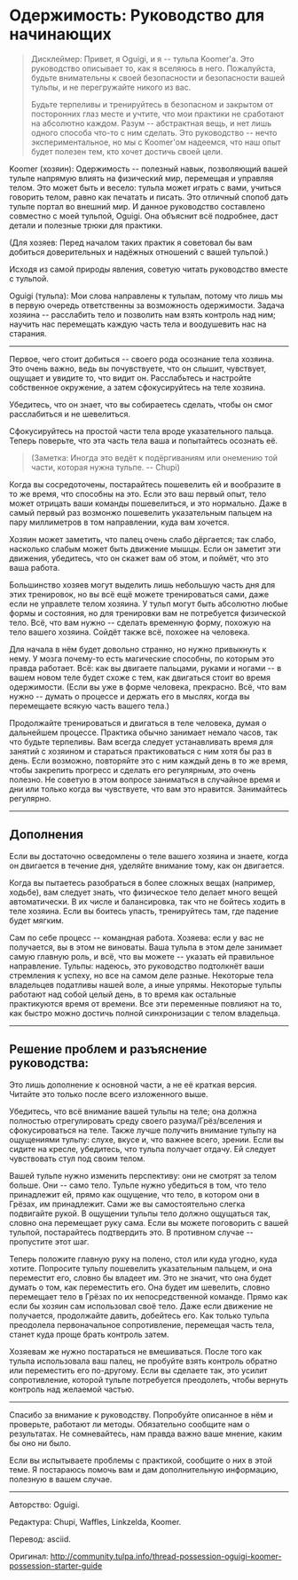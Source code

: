 # Одержимость: Руководство для начинающих

> Дисклеймер: Привет, я Oguigi, и я -- тульпа Koomer'а. Это руководство описывает то, как я вселяюсь в него. Пожалуйста, будьте внимательны к своей безопасности и безопасности вашей тульпы, и не перегружайте никого из вас.
> 
> Будьте терпеливы и тренируйтесь в безопасном и закрытом от посторонних глаз месте и учтите, что мои практики не сработают на абсолютно каждом. Разум -- абстрактная вещь, и нет лишь одного способа что-то с ним сделать. Это руководство -- нечто экспериментальное, но мы с Koomer'ом надеемся, что наш опыт будет полезен тем, кто хочет достичь своей цели.

Koomer (хозяин): Одержимость -- полезный навык, позволяющий вашей тульпе напрямую влиять на физический мир, перемещая и управляя телом. Это может быть и весело: тульпа может играть с вами, учиться говорить телом, равно как печатать и писать. Это отличный спопоб дать тульпе портал во внешний мир. И данное руководство составлено совместно с моей тульпой, Oguigi. Она объяснит всё подробнее, даст детали и полезные трюки для практики.

(Для хозяев: Перед началом таких практик я советовал бы вам добиться доверительных и надёжных отношений с вашей тульпой.)

Исходя из самой природы явления, советую читать руководство вместе с тульпой.

Oguigi (тульпа): Мои слова направлены к тульпам, потому что лишь мы в первую очередь ответственны за возможность одержимости. Задача хозяина -- расслабить тело и позволить нам взять контроль над ним; научить нас перемещать каждую часть тела и воодушевить нас на старания.

---

Первое, чего стоит добиться -- своего рода осознание тела хозяина. Это очень важно, ведь вы почувствуете, что он слышит, чувствует, ощущает и увидите то, что видит он. Расслабьтесь и настройте собственное окружение, а затем сфокусируйтесь на теле хозяина.

Убедитесь, что он знает, что вы собираетесь сделать, чтобы он смог расслабиться и не шевелиться.

Сфокусируйтесь на простой части тела вроде указательного пальца. Теперь поверьте, что эта часть тела ваша и попытайтесь осознать её.

>(Заметка: Иногда это ведёт к подёргиваниям или онемению той части, которая нужна тульпе. -- Chupi)

Когда вы сосредоточены, постарайтесь пошевелить ей и вообразите в то же время, что способны на это. Если это ваш первый опыт, тело может отрицать ваши команды пошевелиться, и это нормально. Даже в самый первый раз возмонжо пошевелить указательным пальцем на пару миллиметров в том направлении, куда вам хочется.

Хозяин может заметить, что палец очень слабо дёргается; так слабо, насколько слабым может быть движение мышцы. Если он заметит эти движения, убедитесь, что он скажет вам об этом, и поймёт, что это ваша работа.

Большинство хозяев могут выделить лишь небольшую часть дня для этих тренировок, но вы всё ещё можете тренироваться сами, даже если не управлете телом хозяина. У тульп могут быть абсолютно любые формы и состояния, но для тренировки вам не потребуется физической тело. Всё, что вам нужно -- сделать временную форму, похожую на тело вашего хозяина. Сойдёт также всё, похожее на человека.

Для начала в нём будет довольно странно, но нужно привыкнуть к нему. У мозга почему-то есть магические способны, по которым это правда работает. Всё: как вы двигаете пальцами, руками и ногами -- в вашем новом теле будет схоже с тем, как двигаться стоит во время одержимости. (Если вы уже в форме человека, прекрасно. Всё, что вам нужно -- думать о процессе и держать его в мыслях, когда вы перемещаете всякую часть вашего тела.)

Продолжайте тренироваться и двигаться в теле человека, думая о дальнейшем процессе. Практика обычно занимает немало часов, так что будьте терпеливы. Вам всегда следует устанавливать время для занятий с хозяином и стараться практиковаться с ним хотя бы раз в день. Если возможно, повторяйте это с ним каждый день в то же время, чтобы закрепить прогресс и сделать его регулярным, это очень полезно. Не советую в этом вопросе заниматься в случайное время и дни или только когда вы чувствуете, что вам это нравится. Занимайтесь регулярно.

---

## Дополнения

Если вы достаточно осведомлены о теле вашего хозяина и знаете, когда он двигается в течение дня, уделяйте внимание тому, как он двигается.

Когда вы пытаетесь разобраться в более сложных вещах (например, ходьбе), вам следует знать, что физическое тело делает много вещей автоматически. В их числе и балансировка, так что не бойтесь ходить в теле хозяина. Если вы боитесь упасть, тренируйтесь там, где падение будет мягким.

Сам по себе процесс -- командная работа. Хозяева: если у вас не получается, вы в этом не виноваты. Ваша тульпа в этом деле занимает самую главную роль, и всё, что вы можете -- указать ей правильное направление. Тульпы: надеюсь, это руководство подтолкнёт ваши стремления к успеху, но все на самом деле разные. Некоторые тела владельцев податливы нашей воле, а иные упрямы. Некоторые тульпы работают над собой целый день, в то время как остальные практикуются время от времени. Все эти переменные повлияют на то, как быстро можно достичь полной синхронизации с телом владельца.

---

## Решение проблем и разъяснение руководства:

Это лишь дополнение к основной части, а не её краткая версия. Читайте это только после всего изложенного выше.

Убедитесь, что всё внимание вашей тульпы на теле; она должна полностью отрегулировать среду своего разума/Грёз/вселения и сфокусироваться на теле. Также лучше получить внимание тульпу на ощущениями тульпу: слухе, вкусе и, что важнее всего, зрении. Если вы сидите на кресле, убедитесь, что тульпа получает отдачу. Ей следует чувствовать стул под своим телом.

Вашей тульпе нужно изменить перспективу: они не смотрят за телом больше. Они -- само тело. Тульпе нужно убедиться в том, что тело принадлежит ей, прямо как ощущение, что тело, в котором они в Грёзах, им принадлежит. Сами же вы самостоятельно слегка подвигайте рукой. В ощущении тульпы тело должно ощущаться так, словно она перемещает руку сама. Если вы можете поговорить с вашей тульпой, постарайтесь подтвердить это. В противном случае -- пропустите этот шаг. 

Теперь положите главную руку на полено, стол или куда угодно, куда хотите. Попросите тульпу пошевелить указательным пальцем, и она переместит его, словно бы владеет им. Это не значит, что она будет думать о том, как переместить его. Она будет им шевелить, словно перемещает тело в Грёзах по их непосредственной команде. Прямо как если бы хозяин сам использовал своё тело. Даже если движение не получается, продолжайте давить, добейтесь его. Как только тульпа преодолела первоначальное сопротивление, перемещая часть тела, станет куда проще брать контроль затем.

Хозяевам же нужно постараться не вмешиваться. После того как тульпа использовала ваш палец, не пробуйте взять контроль обратно или переместить его по-другому. Если вы сделаете так, это усилит сопротивление, которой тульпе потребуется преодолеть, чтобы вернуть контроль над желаемой частью.

---

Спасибо за внимание к руководству. Попробуйте описанное в нём и проверьте, работают ли методы. Обязательно сообщите нам о результатах. Не сомневайтесь, нам правда важно ваше мнение, каким бы оно ни было.

Если вы испытываете проблемы с практикой, сообщите о них в этой теме. Я постараюсь помочь вам и дам дополнительную информацию, полезную в вашем случае.

---

Авторство: Oguigi.

Редактура: Chupi, Waffles, Linkzelda, Koomer.

Перевод: asciid.

Оригинал: http://community.tulpa.info/thread-possession-oguigi-koomer-possession-starter-guide

